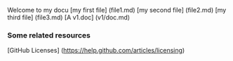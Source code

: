 Welcome to my docu
[my first file] (file1.md)
[my second file] (file2.md)
[my third file] (file3.md)
[A v1.doc] (v1/doc.md)

### Some related resources

[GitHub
Licenses] (https://help.github.com/articles/licensing)
